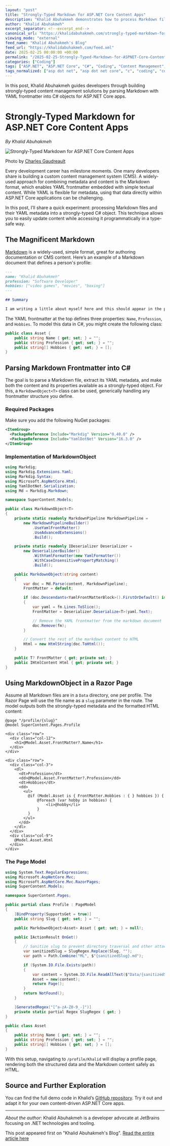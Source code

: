 ```yaml
---
layout: "post"
title: "Strongly-Typed Markdown for ASP.NET Core Content Apps"
description: "Khalid Abuhakmeh demonstrates how to process Markdown files with YAML frontmatter in ASP.NET Core applications. By leveraging Markdig and YamlDotNet, he shows how to create a strongly-typed C# object for easily parsing content and metadata, and rendering in Razor Pages. Includes complete code samples."
author: "Khalid Abuhakmeh"
excerpt_separator: <!--excerpt_end-->
canonical_url: "https://khalidabuhakmeh.com/strongly-typed-markdown-for-aspnet-core-content-apps"
viewing_mode: "external"
feed_name: "Khalid Abuhakmeh's Blog"
feed_url: "https://khalidabuhakmeh.com/feed.xml"
date: 2025-02-25 00:00:00 +00:00
permalink: "/2025-02-25-Strongly-Typed-Markdown-for-ASPNET-Core-Content-Apps.html"
categories: ["Coding"]
tags: ["ASP.NET", "ASP.NET Core", "C#", "Coding", "Content Management", "Markdig", "Markdown", "Metadata", "Posts", "Razor Pages", "Strongly Typed Objects", "YAML", "YamlDotNet"]
tags_normalized: ["asp dot net", "asp dot net core", "c", "coding", "content management", "markdig", "markdown", "metadata", "posts", "razor pages", "strongly typed objects", "yaml", "yamldotnet"]
---
```


In this post, Khalid Abuhakmeh guides developers through building strongly-typed content management solutions by parsing Markdown with YAML frontmatter into C# objects for ASP.NET Core apps.<!--excerpt_end-->

# Strongly-Typed Markdown for ASP.NET Core Content Apps

*By Khalid Abuhakmeh*

![Strongly-Typed Markdown for ASP.NET Core Content Apps](https://res.cloudinary.com/abuhakmeh/image/fetch/c_limit,f_auto,q_auto,w_800/https://khalidabuhakmeh.com/assets/images/posts/misc/strongly-typed-markdown-aspnetcore-content-apps.jpg)

Photo by [Charles Gaudreault](https://unsplash.com/@dcdg)

Every development career has milestone moments. One many developers share is building a custom content management system (CMS). A widely-used approach for combining metadata and content is the Markdown format, which enables YAML frontmatter embedded with simple textual content. While YAML is flexible for metadata, using that data directly within ASP.NET Core applications can be challenging.

In this post, I’ll share a quick experiment: processing Markdown files and their YAML metadata into a strongly-typed C# object. This technique allows you to easily update content while accessing it programmatically in a type-safe way.

## The Magnificent Markdown

[Markdown](https://www.markdownguide.org/) is a widely-used, simple format, great for authoring documentation or CMS content. Here’s an example of a Markdown document that defines a person's profile:

```markdown
---
name: "Khalid Abuhakmeh"
profession: "Software Developer"
hobbies: ["video games", "movies", "boxing"]
---

## Summary

I am writing a little about myself here and this should appear in the page. Cool! Check me out at my [personal blog](https://khalidabuhakmeh.com).
```

The YAML frontmatter at the top defines three properties: `Name`, `Profession`, and `Hobbies`. To model this data in C#, you might create the following class:

```csharp
public class Asset {
    public string Name { get; set; } = "";
    public string Profession { get; set; } = "";
    public string[] Hobbies { get; set; } = [];
}
```

## Parsing Markdown Frontmatter into C#

The goal is to parse a Markdown file, extract its YAML metadata, and make both the content and its properties available as a strongly-typed object. For this, a `MarkdownObject<T>` class can be used, generically handling any frontmatter structure you define.

### Required Packages

Make sure you add the following NuGet packages:

```xml
<ItemGroup>
  <PackageReference Include="Markdig" Version="0.40.0" />
  <PackageReference Include="YamlDotNet" Version="16.3.0" />
</ItemGroup>
```

### Implementation of MarkdownObject

```csharp
using Markdig;
using Markdig.Extensions.Yaml;
using Markdig.Syntax;
using Microsoft.AspNetCore.Html;
using YamlDotNet.Serialization;
using Md = Markdig.Markdown;

namespace SuperContent.Models;

public class MarkdownObject<T>
{
    private static readonly MarkdownPipeline MarkdownPipeline =
        new MarkdownPipelineBuilder()
            .UseYamlFrontMatter()
            .UseAdvancedExtensions()
            .Build();

    private static readonly IDeserializer Deserializer =
        new DeserializerBuilder()
            .WithYamlFormatter(new YamlFormatter())
            .WithCaseInsensitivePropertyMatching()
            .Build();

    public MarkdownObject(string content)
    {
        var doc = Md.Parse(content, MarkdownPipeline);
        FrontMatter = default;

        if (doc.Descendants<YamlFrontMatterBlock>().FirstOrDefault() is { } fm)
        {
            var yaml = fm.Lines.ToSlice();
            FrontMatter = Deserializer.Deserialize<T>(yaml.Text);

            // Remove the YAML frontmatter from the markdown document
            doc.Remove(fm);
        }

        // Convert the rest of the markdown content to HTML
        Html = new HtmlString(doc.ToHtml());
    }

    public T? FrontMatter { get; private set; }
    public IHtmlContent Html { get; private set; }
}
```

## Using MarkdownObject in a Razor Page

Assume all Markdown files are in a `Data` directory, one per profile. The Razor Page will use the file name as a `slug` parameter in the route. The model outputs both the strongly-typed metadata and the formatted HTML content:

```razor
@page "/profile/{slug}"
@model SuperContent.Pages.Profile

<div class="row">
  <div class="col-12">
    <h1>@Model.Asset.FrontMatter?.Name</h1>
  </div>
</div>

<div class="row">
  <div class="col-3">
    <dl>
      <dt>Profession</dt>
      <dd>@Model.Asset.FrontMatter?.Profession</dd>
      <dt>Hobbies</dt>
      <dd>
        <ul>
          @if (Model.Asset is { FrontMatter.Hobbies : { } hobbies }) {
              @foreach (var hobby in hobbies) {
                  <li>@hobby</li>
              }
          }
        </ul>
      </dd>
    </dl>
  </div>
  <div class="col-9">
    @Model.Asset.Html
  </div>
</div>
```

### The Page Model

```csharp
using System.Text.RegularExpressions;
using Microsoft.AspNetCore.Mvc;
using Microsoft.AspNetCore.Mvc.RazorPages;
using SuperContent.Models;

namespace SuperContent.Pages;

public partial class Profile : PageModel
{
    [BindProperty(SupportsGet = true)]
    public string Slug { get; set; } = "";

    public MarkdownObject<Asset> Asset { get; set; } = null!;

    public IActionResult OnGet()
    {
        // Sanitize slug to prevent directory traversal and other attacks
        var sanitizedSlug = SlugRegex.Replace(Slug, "");
        var path = Path.Combine("ML", $"{sanitizedSlug}.md");

        if (System.IO.File.Exists(path))
        {
            var content = System.IO.File.ReadAllText($"Data/{sanitizedSlug}.md");
            Asset = new(content);
            return Page();
        }
        return NotFound();
    }

    [GeneratedRegex("[^a-zA-Z0-9_-]")]
    private static partial Regex SlugRegex { get; }
}

public class Asset
{
    public string Name { get; set; } = "";
    public string Profession { get; set; } = "";
    public string[] Hobbies { get; set; } = [];
}
```

With this setup, navigating to `/profile/Khalid` will display a profile page, rendering both the structured data and the Markdown content safely as HTML.

## Source and Further Exploration

You can find the full demo code in Khalid’s [GitHub repository](https://github.com/khalidabuhakmeh/SuperContent). Try it out and adapt it for your own content-driven ASP.NET Core apps.

---

*About the author*: Khalid Abuhakmeh is a developer advocate at JetBrains focusing on .NET technologies and tooling.

This post appeared first on "Khalid Abuhakmeh's Blog". [Read the entire article here](https://khalidabuhakmeh.com/strongly-typed-markdown-for-aspnet-core-content-apps)
